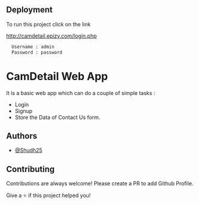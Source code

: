
## Deployment

To run this project click on the link

http://camdetail.epizy.com/login.php



```bash
  Username : admin
  Password : password
```


# CamDetail Web App

It is a basic web app which can do a couple of simple tasks :
 - Login
 - Signup
 - Store the Data of Contact Us form.



## Authors

- [@Shudh25](https://www.github.com/Shudh25)


## Contributing

Contributions are always welcome! Please create a PR to add Github Profile.

Give a ⭐️ if this project helped you!

